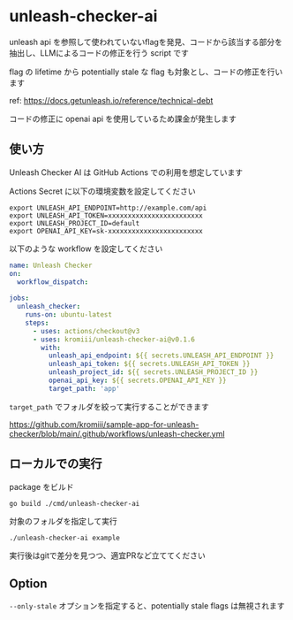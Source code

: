 # unleash-checker-ai

unleash api を参照して使われていないflagを発見、コードから該当する部分を抽出し、LLMによるコードの修正を行う script です

flag の lifetime から potentially stale な flag も対象とし、コードの修正を行います

ref: https://docs.getunleash.io/reference/technical-debt

コードの修正に openai api を使用しているため課金が発生します

## 使い方

Unleash Checker AI は GitHub Actions での利用を想定しています

Actions Secret に以下の環境変数を設定してください

```
export UNLEASH_API_ENDPOINT=http://example.com/api
export UNLEASH_API_TOKEN=xxxxxxxxxxxxxxxxxxxxxxxx
export UNLEASH_PROJECT_ID=default
export OPENAI_API_KEY=sk-xxxxxxxxxxxxxxxxxxxxxxxx
```

以下のような workflow を設定してください

```yaml
name: Unleash Checker
on:
  workflow_dispatch:
    
jobs:
  unleash_checker:
    runs-on: ubuntu-latest
    steps:
      - uses: actions/checkout@v3
      - uses: kromiii/unleash-checker-ai@v0.1.6
        with:
          unleash_api_endpoint: ${{ secrets.UNLEASH_API_ENDPOINT }}
          unleash_api_token: ${{ secrets.UNLEASH_API_TOKEN }}
          unleash_project_id: ${{ secrets.UNLEASH_PROJECT_ID }}
          openai_api_key: ${{ secrets.OPENAI_API_KEY }}
          target_path: 'app'
```

`target_path` でフォルダを絞って実行することができます

https://github.com/kromiii/sample-app-for-unleash-checker/blob/main/.github/workflows/unleash-checker.yml

## ローカルでの実行

package をビルド

```
go build ./cmd/unleash-checker-ai
```

対象のフォルダを指定して実行

```
./unleash-checker-ai example
```

実行後はgitで差分を見つつ、適宜PRなど立ててください

## Option

`--only-stale` オプションを指定すると、potentially stale flags は無視されます
